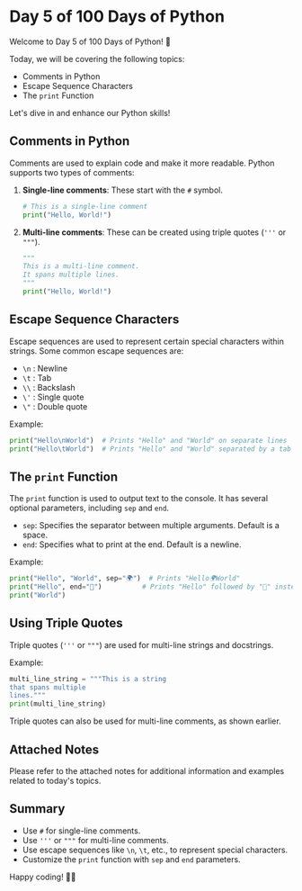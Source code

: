 # Day 5 of 100 Days of Python
Welcome to Day 5 of 100 Days of Python! 🎉

Today, we will be covering the following topics:
- Comments in Python
- Escape Sequence Characters
- The `print` Function

Let's dive in and enhance our Python skills!

## Comments in Python

Comments are used to explain code and make it more readable. Python supports two types of comments:

1. **Single-line comments**: These start with the `#` symbol.
    ```python
    # This is a single-line comment
    print("Hello, World!")
    ```

2. **Multi-line comments**: These can be created using triple quotes (`'''` or `"""`).
    ```python
    """
    This is a multi-line comment.
    It spans multiple lines.
    """
    print("Hello, World!")
    ```

## Escape Sequence Characters

Escape sequences are used to represent certain special characters within strings. Some common escape sequences are:

- `\n` : Newline
- `\t` : Tab
- `\\` : Backslash
- `\'` : Single quote
- `\"` : Double quote

Example:
```python
print("Hello\nWorld")  # Prints "Hello" and "World" on separate lines
print("Hello\tWorld")  # Prints "Hello" and "World" separated by a tab
```

## The `print` Function

The `print` function is used to output text to the console. It has several optional parameters, including `sep` and `end`.

- `sep`: Specifies the separator between multiple arguments. Default is a space.
- `end`: Specifies what to print at the end. Default is a newline.

Example:
```python
print("Hello", "World", sep="🌍")  # Prints "Hello🌍World"
print("Hello", end="👋")          # Prints "Hello" followed by "👋" instead of a newline
print("World")
```

## Using Triple Quotes

Triple quotes (`'''` or `"""`) are used for multi-line strings and docstrings.

Example:
```python
multi_line_string = """This is a string
that spans multiple
lines."""
print(multi_line_string)
```

Triple quotes can also be used for multi-line comments, as shown earlier.

## Attached Notes

Please refer to the attached notes for additional information and examples related to today's topics.

## Summary

- Use `#` for single-line comments.
- Use `'''` or `"""` for multi-line comments.
- Use escape sequences like `\n`, `\t`, etc., to represent special characters.
- Customize the `print` function with `sep` and `end` parameters.

Happy coding! 🚀🐍